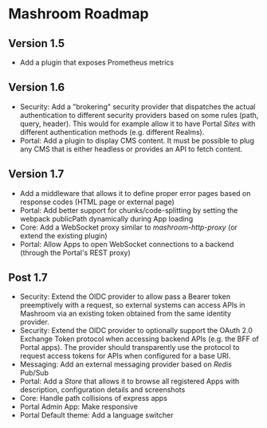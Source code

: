 
# Mashroom Roadmap

## Version 1.5

 * Add a plugin that exposes Prometheus metrics

## Version 1.6

 * Security: Add a "brokering" security provider that dispatches the actual authentication to different security providers
   based on some rules (path, query, header). This would for example allow it to have Portal *Sites* with different
   authentication methods (e.g. different Realms).
 * Portal: Add a plugin to display CMS content. It must be possible to plug any CMS that is either headless
   or provides an API to fetch content.

## Version 1.7

 * Add a middleware that allows it to define proper error pages based on response codes (HTML page or external page)
 * Portal: Add better support for chunks/code-splitting by setting the webpack publicPath dynamically during App loading
 * Core: Add a WebSocket proxy similar to *mashroom-http-proxy* (or extend the existing plugin)
 * Portal: Allow Apps to open WebSocket connections to a backend (through the Portal's REST proxy)

## Post 1.7

 * Security: Extend the OIDC provider to allow pass a Bearer token preemptively with a request,
   so external systems can access APIs in Mashroom via an existing token obtained from the same identity provider.
 * Security: Extend the OIDC provider to optionally support the OAuth 2.0 Exchange Token protocol when accessing backend APIs
   (e.g. the BFF of Portal apps). The provider should transparently use the protocol to request access tokens for APIs
   when configured for a base URI.
 * Messaging: Add an external messaging provider based on *Redis* Pub/Sub
 * Portal: Add a *Store* that allows it to browse all registered Apps with description, configuration details and screenshots
 * Core: Handle path collisions of express apps
 * Portal Admin App: Make responsive
 * Portal Default theme: Add a language switcher
